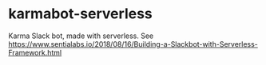 # karmabot-serverless
Karma Slack bot, made with serverless. See https://www.sentialabs.io/2018/08/16/Building-a-Slackbot-with-Serverless-Framework.html
